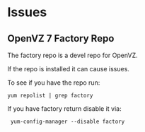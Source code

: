 <!-- TITLE: Issues -->
<!-- SUBTITLE: A quick summary of Issues -->

# Issues

## OpenVZ 7 Factory Repo
The factory repo is a devel repo for OpenVZ.

If the repo is installed it can cause issues.

To see if you have the repo run:
```
yum repolist | grep factory
```

If you have factory return disable it via:
```
 yum-config-manager --disable factory
 ```
